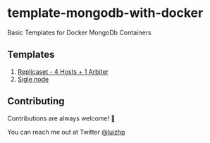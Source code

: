 # template-mongodb-with-docker
Basic Templates for Docker MongoDb Containers

## Templates
1. [Replicaset - 4 Hosts + 1 Arbiter](./replicaset-4x1)
2. [Sigle node](./singlenode)

## Contributing

Contributions are always welcome! 👊

You can reach me out at Twitter [@luizhp](https://twitter.com/luizhp)
